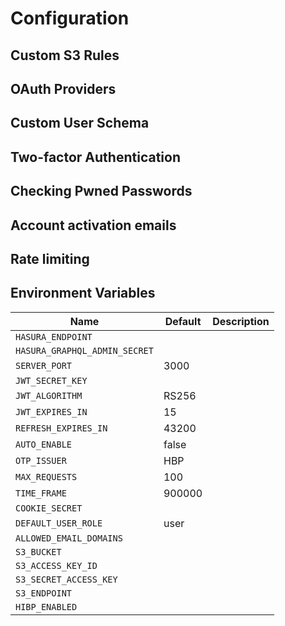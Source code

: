 # Configuration

## Custom S3 Rules

## OAuth Providers

## Custom User Schema

## Two-factor Authentication

## Checking Pwned Passwords

## Account activation emails

## Rate limiting

## Environment Variables

| Name                          | Default | Description |
| ----------------------------- | ------- | ----------- |
| `HASURA_ENDPOINT`             |         |             |
| `HASURA_GRAPHQL_ADMIN_SECRET` |         |             |
| `SERVER_PORT`                 | 3000    |             |
| `JWT_SECRET_KEY`              |         |             |
| `JWT_ALGORITHM`               | RS256   |             |
| `JWT_EXPIRES_IN`              | 15      |             |
| `REFRESH_EXPIRES_IN`          | 43200   |             |
| `AUTO_ENABLE`                 | false   |             |
| `OTP_ISSUER`                  | HBP     |             |
| `MAX_REQUESTS`                | 100     |             |
| `TIME_FRAME`                  | 900000  |             |
| `COOKIE_SECRET`               |         |             |
| `DEFAULT_USER_ROLE`           | user    |             |
| `ALLOWED_EMAIL_DOMAINS`       |         |             |
| `S3_BUCKET`                   |         |             |
| `S3_ACCESS_KEY_ID`            |         |             |
| `S3_SECRET_ACCESS_KEY`        |         |             |
| `S3_ENDPOINT`                 |         |             |
| `HIBP_ENABLED`                |         |             |

